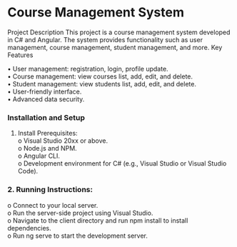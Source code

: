 #  Course Management System
Project Description
This project is a course management system developed in C# and Angular. The system provides functionality such as user management, course management, student management, and more.
Key Features
<br />

•	User management:  registration, login, profile update.<br />
•	Course management: view courses list, add, edit, and delete.<br />
•	Student management: view students list, add, edit, and delete.<br />
•	User-friendly interface.<br />
•	Advanced data security.<br />

### Installation and Setup
1.	Install Prerequisites:<br />
o	Visual Studio 20xx or above.<br />
o	Node.js and NPM.<br />
o	Angular CLI.<br />
o	Development environment for C# (e.g., Visual Studio or Visual Studio Code).<br />
### 2.	Running Instructions:
o	Connect to your local server.<br />
o	Run the server-side project using Visual Studio.<br />
o	Navigate to the client directory and run npm install to install dependencies.<br />
o	Run ng serve to start the development server.


